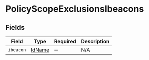 # PolicyScopeExclusionsIbeacons


## Fields

| Field                                   | Type                                    | Required                                | Description                             |
| --------------------------------------- | --------------------------------------- | --------------------------------------- | --------------------------------------- |
| `ibeacon`                               | [IdName](../../models/shared/idname.md) | :heavy_minus_sign:                      | N/A                                     |